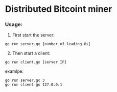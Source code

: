 # Distributed Bitcoint miner

### Usage:
1) First start the server:  
```
go run server.go [number of leading 0s]  
```

2) Then start a client:  
```
go run client.go [server IP]  
```

examlpe:
```
go run server.go 3  
go run client go 127.0.0.1  
```
